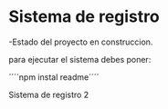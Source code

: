 <h1>Sistema de registro</h1>

-Estado del proyecto en construccion.

para ejecutar el sistema debes poner:

´´´´npm instal readme´´´´

Sistema de registro 2
